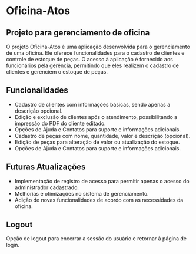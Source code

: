 <body>
    <h1>Oficina-Atos</h1>
    <div>
    <h2>Projeto para gerenciamento de oficina</h2>
    <p>O projeto Oficina-Atos é uma aplicação desenvolvida para o gerenciamento de uma oficina. Ele oferece funcionalidades para o cadastro de clientes e controle de estoque de peças. O acesso à aplicação é fornecido aos funcionários pela gerência, permitindo que eles realizem o cadastro de clientes e gerenciem o estoque de peças.</p>
</div>

<div>
    <h2>Funcionalidades</h2>
    <ul>
        <li>Cadastro de clientes com informações básicas, sendo apenas a descrição opcional.</li>
        <li>Edição e exclusão de clientes após o atendimento, possibilitando a impressão do PDF do cliente editado.</li>
        <li>Opções de Ajuda e Contatos para suporte e informações adicionais.</li>
        <li>Cadastro de peças com nome, quantidade, valor e descrição (opcional).</li>
        <li>Edição de peças para alteração de valor ou atualização do estoque.</li>
        <li>Opções de Ajuda e Contatos para suporte e informações adicionais.</li>
    </ul>
</div>

<div>
    <h2>Futuras Atualizações</h2>
    <ul>
        <li>Implementação de registro de acesso para permitir apenas o acesso do administrador cadastrado.</li>
        <li>Melhorias e otimizações no sistema de gerenciamento.</li>
        <li>Adição de novas funcionalidades de acordo com as necessidades da oficina.</li>
    </ul>
</div>

<div>
    <h2>Logout</h2>
    <p>Opção de logout para encerrar a sessão do usuário e retornar à página de login.</p>
</div>
